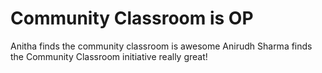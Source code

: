 # Community Classroom is OP
 Anitha finds the community classroom is awesome
 Anirudh Sharma finds the Community Classroom initiative really great!
